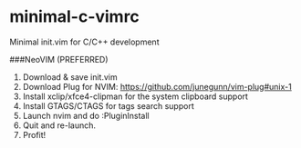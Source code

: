 # minimal-c-vimrc
Minimal init.vim for C/C++ development

###NeoVIM (PREFERRED)
1. Download & save init.vim
2. Download Plug for NVIM: https://github.com/junegunn/vim-plug#unix-1
3. Install xclip/xfce4-clipman for the system clipboard support
4. Install GTAGS/CTAGS for tags search support
5. Launch nvim and do :PluginInstall
6. Quit and re-launch.
7. Profit!
